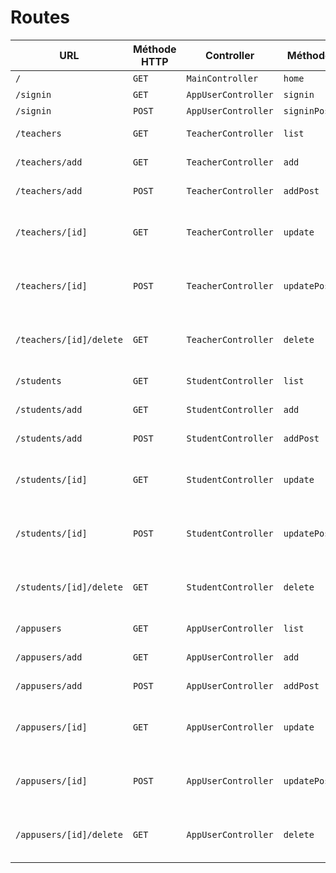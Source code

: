 # Routes

| URL                     | Méthode HTTP | Controller          | Méthode      | Commentaire                                    |
| ----------------------- | ------------ | ------------------- | ------------ | ---------------------------------------------- |
| `/`                     | `GET`        | `MainController`    | `home`       | -                                              |
| `/signin`               | `GET`        | `AppUserController` | `signin`     | Sign in                                        |
| `/signin`               | `POST`       | `AppUserController` | `signinPost` | Sign in                                        |
| `/teachers`             | `GET`        | `TeacherController` | `list`       | List all teachers                              |
| `/teachers/add`         | `GET`        | `TeacherController` | `add`        | Create the teacher                             |
| `/teachers/add`         | `POST`       | `TeacherController` | `addPost`    | Create the teacher                             |
| `/teachers/[id]`        | `GET`        | `TeacherController` | `update`     | Update - [id] represents the id of the teacher |
| `/teachers/[id]`        | `POST`       | `TeacherController` | `updatePost` | Update - [id] represents the id of the teacher |
| `/teachers/[id]/delete` | `GET`        | `TeacherController` | `delete`     | Delete - [id] represents the id of the teacher |
| `/students`             | `GET`        | `StudentController` | `list`       | List all students                              |
| `/students/add`         | `GET`        | `StudentController` | `add`        | Create the student                             |
| `/students/add`         | `POST`       | `StudentController` | `addPost`    | Create the student                             |
| `/students/[id]`        | `GET`        | `StudentController` | `update`     | Update - [id] represents the id of the student |
| `/students/[id]`        | `POST`       | `StudentController` | `updatePost` | Update - [id] represents the id of the student |
| `/students/[id]/delete` | `GET`        | `StudentController` | `delete`     | Delete - [id] represents the id of the student |
| `/appusers`             | `GET`        | `AppUserController` | `list`       | List all appusers                              |
| `/appusers/add`         | `GET`        | `AppUserController` | `add`        | Create the appuser                             |
| `/appusers/add`         | `POST`       | `AppUserController` | `addPost`    | Create the appuser                             |
| `/appusers/[id]`        | `GET`        | `AppUserController` | `update`     | Update - [id] represents the id of the appuser |
| `/appusers/[id]`        | `POST`       | `AppUserController` | `updatePost` | Update - [id] represents the id of the appuser |
| `/appusers/[id]/delete` | `GET`        | `AppUserController` | `delete`     | Delete - [id] represents the id of the appuser |
